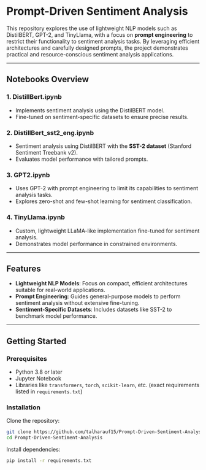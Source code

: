 # Prompt-Driven Sentiment Analysis

This repository explores the use of lightweight NLP models such as DistilBERT, GPT-2, and TinyLlama, with a focus on **prompt engineering** to restrict their functionality to sentiment analysis tasks. By leveraging efficient architectures and carefully designed prompts, the project demonstrates practical and resource-conscious sentiment analysis applications.

---

## Notebooks Overview

### 1. **DistillBert.ipynb**
   - Implements sentiment analysis using the DistilBERT model.
   - Fine-tuned on sentiment-specific datasets to ensure precise results.

### 2. **DistillBert_sst2_eng.ipynb**
   - Sentiment analysis using DistilBERT with the **SST-2 dataset** (Stanford Sentiment Treebank v2).
   - Evaluates model performance with tailored prompts.

### 3. **GPT2.ipynb**
   - Uses GPT-2 with prompt engineering to limit its capabilities to sentiment analysis tasks.
   - Explores zero-shot and few-shot learning for sentiment classification.

### 4. **TinyLlama.ipynb**
   - Custom, lightweight LLaMA-like implementation fine-tuned for sentiment analysis.
   - Demonstrates model performance in constrained environments.

---

## Features
- **Lightweight NLP Models**: Focus on compact, efficient architectures suitable for real-world applications.
- **Prompt Engineering**: Guides general-purpose models to perform sentiment analysis without extensive fine-tuning.
- **Sentiment-Specific Datasets**: Includes datasets like SST-2 to benchmark model performance.

---

## Getting Started

### Prerequisites
- Python 3.8 or later
- Jupyter Notebook
- Libraries like `transformers`, `torch`, `scikit-learn`, etc. (exact requirements listed in `requirements.txt`)

### Installation
Clone the repository:
```bash
git clone https://github.com/talharauf15/Prompt-Driven-Sentiment-Analysis.git
cd Prompt-Driven-Sentiment-Analysis
```

Install dependencies:

```bash
pip install -r requirements.txt
```
